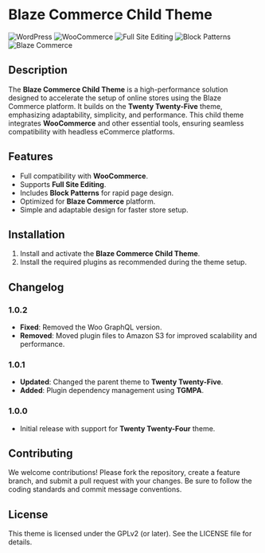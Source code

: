 # Blaze Commerce Child Theme

![WordPress](https://img.shields.io/badge/WordPress-6.7%2B-21759B?style=flat&logo=wordpress&logoColor=white) 
![WooCommerce](https://img.shields.io/badge/WooCommerce-Black?style=flat&logo=woocommerce&logoColor=white) 
![Full Site Editing](https://img.shields.io/badge/Full%20Site%20Editing-Enabled-2E87F0?style=flat&logo=wordpress&logoColor=white) 
![Block Patterns](https://img.shields.io/badge/Block%20Patterns-Supported-1E72A3?style=flat&logo=wordpress&logoColor=white) 
![Blaze Commerce](https://img.shields.io/badge/Blaze%20Commerce-High%20Performance-FF6347?style=flat&logo=wordpress&logoColor=white)

## Description

The **Blaze Commerce Child Theme** is a high-performance solution designed to accelerate the setup of online stores using the Blaze Commerce platform. It builds on the **Twenty Twenty-Five** theme, emphasizing adaptability, simplicity, and performance. This child theme integrates **WooCommerce** and other essential tools, ensuring seamless compatibility with headless eCommerce platforms.

## Features

- Full compatibility with **WooCommerce**.
- Supports **Full Site Editing**.
- Includes **Block Patterns** for rapid page design.
- Optimized for **Blaze Commerce** platform.
- Simple and adaptable design for faster store setup.

## Installation

1. Install and activate the **Blaze Commerce Child Theme**.
2. Install the required plugins as recommended during the theme setup.

## Changelog

### 1.0.2
* **Fixed**: Removed the Woo GraphQL version.
* **Removed**: Moved plugin files to Amazon S3 for improved scalability and performance.

### 1.0.1
* **Updated**: Changed the parent theme to **Twenty Twenty-Five**.
* **Added**: Plugin dependency management using **TGMPA**.

### 1.0.0
* Initial release with support for **Twenty Twenty-Four** theme.

## Contributing

We welcome contributions! Please fork the repository, create a feature branch, and submit a pull request with your changes. Be sure to follow the coding standards and commit message conventions.

## License

This theme is licensed under the GPLv2 (or later). See the LICENSE file for details.